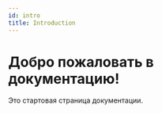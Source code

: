 ```yaml
---
id: intro
title: Introduction
---
```


# Добро пожаловать в документацию!

Это стартовая страница документации.
